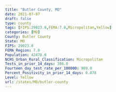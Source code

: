 ```yaml
---
title: "Butler County, MO"
date: 2021-07-07
draft: false
type: county
tags: [FIPS:29023.0,FEMA:7.0,Micropolitan,Yellow]
categories: [MO]
County: Butler County
State: MO
FIPS: 29023.0
FEMA_Region: 7.0
Population: 42478.0
NCHS_Urban_Rural_Classification: Micropolitan
Tests_in_prior_14_days: 386.0
Fourteen_day_test_rate_per_100000: 909.0
Percent_Positivity_in_prior_14_days: 0.078
Level: Yellow
url: /states/MO/butler-county
---
```




